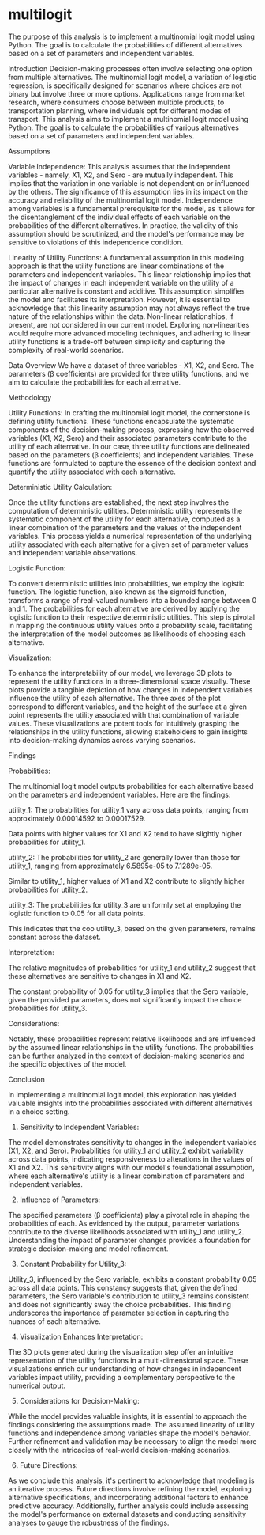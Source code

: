 # multilogit
The purpose of this analysis is to implement a multinomial logit model using Python. The goal is to calculate the probabilities of different alternatives based on a set of parameters and independent variables.

Introduction
Decision-making processes often involve selecting one option from multiple alternatives. The multinomial logit model, a variation of logistic regression, is specifically designed for scenarios where choices are not binary but involve three or more options. Applications range from market research, where consumers choose between multiple products, to transportation planning, where individuals opt for different modes of transport. This analysis aims to implement a multinomial logit model using Python. The goal is to calculate the probabilities of various alternatives based on a set of parameters and independent variables.


Assumptions

Variable Independence:
This analysis assumes that the independent variables - namely, X1, X2, and Sero - are mutually independent. This implies that the variation in one variable is not dependent on or influenced by the others. The significance of this assumption lies in its impact on the accuracy and reliability of the multinomial logit model. Independence among variables is a fundamental prerequisite for the model, as it allows for the disentanglement of the individual effects of each variable on the probabilities of the different alternatives. In practice, the validity of this assumption should be scrutinized, and the model's performance may be sensitive to violations of this independence condition.

Linearity of Utility Functions:
A fundamental assumption in this modeling approach is that the utility functions are linear combinations of the parameters and independent variables. This linear relationship implies that the impact of changes in each independent variable on the utility of a particular alternative is constant and additive. This assumption simplifies the model and facilitates its interpretation. However, it is essential to acknowledge that this linearity assumption may not always reflect the true nature of the relationships within the data. Non-linear relationships, if present, are not considered in our current model. Exploring non-linearities would require more advanced modeling techniques, and adhering to linear utility functions is a trade-off between simplicity and capturing the complexity of real-world scenarios.

Data Overview
We have a dataset of three variables - X1, X2, and Sero. The parameters (β coefficients) are provided for three utility functions, and we aim to calculate the probabilities for each alternative.

Methodology

Utility Functions:
In crafting the multinomial logit model, the cornerstone is defining utility functions. These functions encapsulate the systematic components of the decision-making process, expressing how the observed variables (X1, X2, Sero) and their associated parameters contribute to the utility of each alternative. In our case, three utility functions are delineated based on the parameters (β coefficients) and independent variables. These functions are formulated to capture the essence of the decision context and quantify the utility associated with each alternative.



Deterministic Utility Calculation:

Once the utility functions are established, the next step involves the computation of deterministic utilities. Deterministic utility represents the systematic component of the utility for each alternative, computed as a linear combination of the parameters and the values of the independent variables. This process yields a numerical representation of the underlying utility associated with each alternative for a given set of parameter values and independent variable observations.

Logistic Function:

To convert deterministic utilities into probabilities, we employ the logistic function. The logistic function, also known as the sigmoid function, transforms a range of real-valued numbers into a bounded range between 0 and 1. The probabilities for each alternative are derived by applying the logistic function to their respective deterministic utilities. This step is pivotal in mapping the continuous utility values onto a probability scale, facilitating the interpretation of the model outcomes as likelihoods of choosing each alternative.

Visualization:

To enhance the interpretability of our model, we leverage 3D plots to represent the utility functions in a three-dimensional space visually. These plots provide a tangible depiction of how changes in independent variables influence the utility of each alternative. The three axes of the plot correspond to different variables, and the height of the surface at a given point represents the utility associated with that combination of variable values. These visualizations are potent tools for intuitively grasping the relationships in the utility functions, allowing stakeholders to gain insights into decision-making dynamics across varying scenarios.

    


Findings

Probabilities:

The multinomial logit model outputs probabilities for each alternative based on the parameters and independent variables. Here are the findings:


utility_1:
The probabilities for utility_1 vary across data points, ranging from approximately 0.00014592 to 0.00017529.

Data points with higher values for X1 and X2 tend to have slightly higher probabilities for utility_1.

utility_2:
The probabilities for utility_2 are generally lower than those for utility_1, ranging from approximately 6.5895e-05 to 7.1289e-05.

Similar to utility_1, higher values of X1 and X2 contribute to slightly higher probabilities for utility_2.

utility_3:
The probabilities for utility_3 are uniformly set at employing the logistic function to 0.05 for all data points.

This indicates that the coo utility_3, based on the given parameters, remains constant across the dataset.

Interpretation:

The relative magnitudes of probabilities for utility_1 and utility_2 suggest that these alternatives are sensitive to changes in X1 and X2.

The constant probability of 0.05 for utility_3 implies that the Sero variable, given the provided parameters, does not significantly impact the choice probabilities for utility_3.

Considerations:

Notably, these probabilities represent relative likelihoods and are influenced by the assumed linear relationships in the utility functions.
The probabilities can be further analyzed in the context of decision-making scenarios and the specific objectives of the model.

Conclusion

In implementing a multinomial logit model, this exploration has yielded valuable insights into the probabilities associated with different alternatives in a choice setting. 

1. Sensitivity to Independent Variables:

The model demonstrates sensitivity to changes in the independent variables (X1, X2, and Sero). Probabilities for utility_1 and utility_2 exhibit variability across data points, indicating responsiveness to alterations in the values of X1 and X2. This sensitivity aligns with our model's foundational assumption, where each alternative's utility is a linear combination of parameters and independent variables.

2. Influence of Parameters:

The specified parameters (β coefficients) play a pivotal role in shaping the probabilities of each. As evidenced by the output, parameter variations contribute to the diverse likelihoods associated with utility_1 and utility_2. Understanding the impact of parameter changes provides a foundation for strategic decision-making and model refinement.

3. Constant Probability for Utility_3:

Utility_3, influenced by the Sero variable, exhibits a constant probability 0.05 across all data points. This constancy suggests that, given the defined parameters, the Sero variable's contribution to utility_3 remains consistent and does not significantly sway the choice probabilities. This finding underscores the importance of parameter selection in capturing the nuances of each alternative.

4. Visualization Enhances Interpretation:

The 3D plots generated during the visualization step offer an intuitive representation of the utility functions in a multi-dimensional space. These visualizations enrich our understanding of how changes in independent variables impact utility, providing a complementary perspective to the numerical output. 

5. Considerations for Decision-Making:

While the model provides valuable insights, it is essential to approach the findings considering the assumptions made. The assumed linearity of utility functions and independence among variables shape the model's behavior. Further refinement and validation may be necessary to align the model more closely with the intricacies of real-world decision-making scenarios.

6. Future Directions:

As we conclude this analysis, it's pertinent to acknowledge that modeling is an iterative process. Future directions involve refining the model, exploring alternative specifications, and incorporating additional factors to enhance predictive accuracy. Additionally, further analysis could include assessing the model's performance on external datasets and conducting sensitivity analyses to gauge the robustness of the findings.


